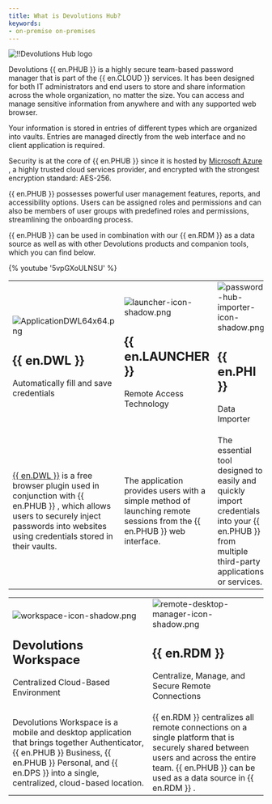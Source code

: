 ```yaml
---
title: What is Devolutions Hub?
keywords:
- on-premise on-premises
---
```


![!!Devolutions Hub logo](https://webdevolutions.blob.core.windows.net/images/projects/password-hub/logos/password-hub-color-shadow.svg)

Devolutions    {{ en.PHUB }} is a highly secure team-based password manager that is part of the {{ en.CLOUD }} services. It has been designed for both  IT administrators and end users to store and share information across the whole organization, no matter the size. You can access and manage sensitive information from anywhere and with any supported web browser.  

Your information is stored in entries of different types which are organized into vaults. Entries are managed directly from the web interface and no client application is required.  

Security is at the core of {{ en.PHUB }} since it is hosted by [Microsoft Azure](/kb/password-hub/knowledge-base/hosting-region-password-hub/) , a highly trusted cloud services provider, and encrypted with the strongest encryption standard: AES-256.  

{{ en.PHUB }} possesses powerful user management features, reports, and accessibility options. Users can be assigned roles and permissions and can also be members of user groups with predefined roles and permissions, streamlining the onboarding process.  

{{ en.PHUB }} can be used in combination with our {{ en.RDM }} as a data source as well as with other Devolutions products and companion tools, which you can find below.  

{% youtube '5vpGXoULNSU' %}  

<table>
	<tr>
		<td>

![ApplicationDWL64x64.png](/img/common/ApplicationDWL64x64.png)  

## {{ en.DWL }}  

Automatically fill and save credentials 
		</td>
		<td>
![launcher-icon-shadow.png](/img/en/hub/Icons/launcher-icon-shadow.png)  

## {{ en.LAUNCHER }}  

Remote Access Technology  
		</td>
		<td>
![password-hub-importer-icon-shadow.png](/img/en/hub/Icons/password-hub-importer-icon-shadow.png)  

## {{ en.PHI }}  

Data Importer  
		</td>
	</tr>
	<tr>
		<td>
[{{ en.DWL }}](/hub/dwl/overview/) is a free browser plugin used in conjunction with  {{ en.PHUB }} , which allows users to securely inject passwords into websites using credentials stored in their vaults. 
		</td>
		<td>
The application provides users with a simple method of launching remote sessions from the {{ en.PHUB }} web interface. 
		</td>
		<td>
The essential tool designed to easily and quickly import credentials into your {{ en.PHUB }} from multiple third-party applications or services. 
		</td>
	</tr>
</table>


<table>
	<tr>
		<td>

![workspace-icon-shadow.png](/img/en/hub/Icons/workspace-icon-shadow.png)  

## Devolutions Workspace  

Centralized Cloud-Based Environment  
		</td>
		<td>
![remote-desktop-manager-icon-shadow.png](/img/en/hub/Icons/remote-desktop-manager-icon-shadow.png)  

## {{ en.RDM }}  

Centralize, Manage, and Secure Remote Connections  
		</td>
	</tr>
	<tr>
		<td>
Devolutions Workspace is a mobile and desktop application that brings together Authenticator, {{ en.PHUB }} Business, {{ en.PHUB }} Personal, and {{ en.DPS }} into a single, centralized, cloud-based location. 
		</td>
		<td>
{{ en.RDM }} centralizes all remote connections on a single platform that is securely shared between users and across the entire team. {{ en.PHUB }} can be used as a data source in {{ en.RDM }} . 
		</td>
	</tr>
</table>


